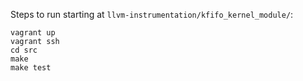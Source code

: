 Steps to run starting at `llvm-instrumentation/kfifo_kernel_module/`:
```
vagrant up
vagrant ssh
cd src
make
make test
```